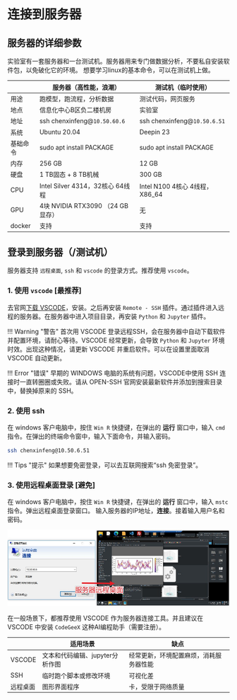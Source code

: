 # 连接到服务器
## 服务器的详细参数
实验室有一套服务器和一台测试机。服务器用来专门做数据分析，不要私自安装软件包，以免破化它的环境。
想要学习linux的基本命令，可以在测试机上做。

|          | 服务器（高性能，浪潮）       | 测试机（临时使用）             |
| -------- | -------------------------------- | ------------------------------ |
| 用途     | 跑模型，跑流程，分析数据         | 测试代码，网页服务             |
| 地点     | 信息化中心B区负二楼机房         | 实验室             |
| 地址     | ssh chenxinfeng@`10.50.60.6`     | ssh chenxinfeng@`10.50.6.51`   |
| 系统     | Ubuntu 20.04                     | Deepin 23                      |
| 基础命令 | sudo apt install PACKAGE         | sudo apt install PACKAGE       |
| 内存     | 256 GB                           | 12 GB                          |
| 硬盘     | 1 TB固态 + 8 TB机械               | 300 GB                        |
| CPU      | Intel Silver 4314，32核心 64线程 | Intel N100 4核心 4线程，X86_64 |
| GPU      | 4块 NVIDIA RTX3090 （24 GB显存） | 无                             |
| docker   | 支持                             | 支持                           |

## 登录到服务器（/测试机）
服务器支持 `远程桌面`, `ssh` 和 `vscode` 的登录方式。推荐使用 `vscode`。


### 1. 使用 `vscode` [最推荐]
去官网[下载 VSCODE](https://code.visualstudio.com/Download)，安装。之后再安装 `Remote - SSH` 插件。通过插件进入远程的服务器。在服务器中进入项目目录，再安装 `Python` 和 `Jupyter` 插件。

!!! Warning "警告"
    首次用 VSCODE 登录远程SSH，会在服务器中自动下载软件并配置环境，请耐心等待。VSCODE 经常更新，会导致 `Python` 和 `Jupyter`
    环境时效。出现这种情况，请更新 VSCODE 并重启软件。可以在设置里面取消 VSCODE 自动更新。

!!! Error "错误"
    早期的 WINDOWS 电脑的系统有问题，VSCODE中使用 SSH 连接时一直转圈圈或失败。请从 OPEN-SSH 官网安装最新软件并添加到搜索目录中，替换掉原来的 SSH。

### 2. 使用 ssh
在 windows 客户电脑中，按住 `Win R` 快捷键，在弹出的 **运行** 窗口中，输入 `cmd` 指令。在弹出的终端命令窗中，输入下面命令，并输入密码。
```bash
ssh chenxinfeng@10.50.6.51
```

!!! Tips "提示"
    如果想要免密登录，可以去互联网搜索“ssh 免密登录”。

### 3. 使用远程桌面登录 [避免]
在 windows 客户电脑中，按住 `Win R` 快捷键，在弹出的 **运行** 窗口中，输入 `mstc` 指令。弹出远程桌面登录窗口。
输入服务器的IP地址，**连接**。接着输入用户名和密码。

![img](../../assets/images/ubuntu_remote_desktop.jpg)

在一般场景下，都推荐使用 VSCODE 作为服务器连接工具。并且建议在 VSCODE 中安装 `CodeGeeX` 这种AI编程助手（需要注册）。

|          | 适用场景       | 缺点             |
| -------- | ------------------------- | --------------- |
| VSCODE  | 文本和代码编辑、jupyter分析作图        | 经常更新，环境配置麻烦，消耗服务器性能   |
| SSH     | 临时跑个脚本或修改环境         | 可视化差            |
| 远程桌面  | 图形界面程序    | 卡，受限于网络质量  |